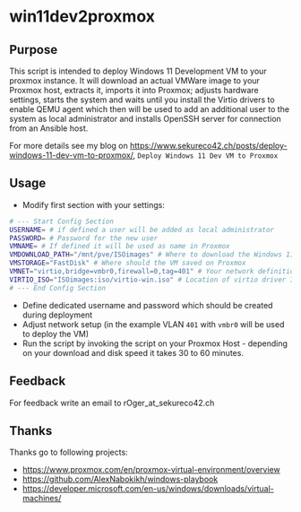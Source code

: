 # win11dev2proxmox
## Purpose
This script is intended to deploy Windows 11 Development VM to your proxmox instance. It will download an actual VMWare image to your Proxmox host, extracts it, imports it into Proxmox; adjusts hardware settings, starts the system and waits until you install the Virtio drivers to enable QEMU agent which then will be used to add an additional user to the system as local administrator and installs OpenSSH server for connection from an Ansible host.

For more details see my blog on https://www.sekureco42.ch/posts/deploy-windows-11-dev-vm-to-proxmox/, `Deploy Windows 11 Dev VM to Proxmox`

## Usage
* Modify first section with your settings:

```bash
# --- Start Config Section
USERNAME= # if defined a user will be added as local administrator
PASSWORD= # Password for the new user
VMNAME= # If defined it will be used as name in Proxmox
VMDOWNLOAD_PATH="/mnt/pve/ISOimages" # Where to download the Windows 11 Developer Image
VMSTORAGE="FastDisk" # Where should the VM saved on Proxmox
VMNET="virtio,bridge=vmbr0,firewall=0,tag=401" # Your network definition for VM
VIRTIO_ISO="ISOimages:iso/virtio-win.iso" # Location of virtio driver ISO
# --- End Config Section
```

* Define dedicated username and password which should be created during deployment
* Adjust network setup (in the example VLAN `401` with `vmbr0` will be used to deploy the VM)
* Run the script by invoking the script on your Proxmox Host - depending on your download and disk speed it takes 30 to 60 minutes.

## Feedback
For feedback write an email to rOger_at_sekureco42.ch

## Thanks
Thanks go to following projects:
- https://www.proxmox.com/en/proxmox-virtual-environment/overview
- https://github.com/AlexNabokikh/windows-playbook
- https://developer.microsoft.com/en-us/windows/downloads/virtual-machines/